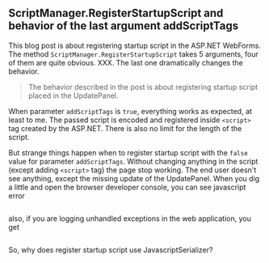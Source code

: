 ## ScriptManager.RegisterStartupScript and behavior of the last argument addScriptTags

This blog post is about registering startup script in the ASP.NET WebForms. The method `ScriptManager.RegisterStartupScript` takes 5 arguments, four of them are quite obvious.
XXX. The last one dramatically changes the behavior.

> The behavior described in the post is about registering startup script placed in the UpdatePanel.

When parameter `addScriptTags` is `true`, everything works as expected, at least to me. The passed script is encoded and registered inside `<script>` tag created by the ASP.NET. There is also no limit for the length of the script.

But strange things happen when to register startup script with the `false` value for parameter `addScriptTags`. Without changing anything in the script (except adding `<script>` tag) the page stop working. The end user doesn't see anything, except the missing update of the UpdatePanel. When you dig a little and open the browser developer console, you can see javascript error

```

```

also, if you are logging unhandled exceptions in the web application, you get

```

```

So, why does register startup script use JavascriptSerializer?
